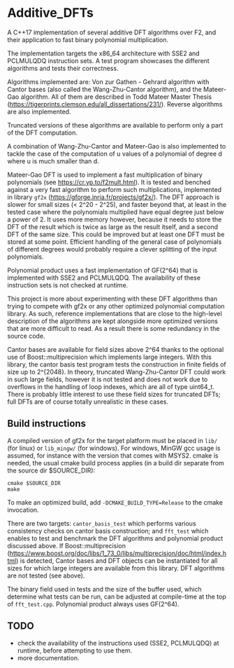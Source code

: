 # Additive_DFTs
A C++17 implementation of several additive DFT algorithms over F2, and their application to fast binary polynomial multiplication. 
 
The implementation targets the x86_64 architecture with SSE2 and PCLMULQDQ instruction sets. A test program showcases the different algorithms and tests their correctness.
 
Algorithms implemented are: Von zur Gathen - Gehrard algorithm with Cantor bases (also called the Wang-Zhu-Cantor algorithm), and the Mateer-Gao algorithm. All of them are described in Todd Mateer Master Thesis (https://tigerprints.clemson.edu/all_dissertations/231/). Reverse algorithms are also implemented.

Truncated versions of these algorithms are available to perform only a part of the DFT computation.

A combination of Wang-Zhu-Cantor and Mateer-Gao is also implemented to tackle the case of the computation of u values of a polynomial of degree d where u is much smaller than d.

Mateer-Gao DFT is used to implement a fast multiplication of binary polynomials (see https://cr.yp.to/f2mult.html). It is tested and benched against a very fast algorithm to perform such multiplications, implemented in library `gf2x` (https://gforge.inria.fr/projects/gf2x/). The DFT approach is slower for small sizes (< 2^20 - 2^25), and faster beyond that, at least in the tested case where the polynomials multiplied have equal degree just below a power of 2.  It uses more memory however, because it needs to store the DFT of the result which is twice as large as the result itself, and a second DFT of the same size. This could be improved but at least one DFT must be stored at some point. Efficient handling of the general case of polynomials of different degrees would probably require a clever splitting of the input polynomials.

Polynomial product uses a fast implementation of GF(2^64) that is implemented with SSE2 and PCLMULQDQ. The availability of these instruction sets is not checked at runtime.

This project is more about experimenting with these DFT algorithms than trying to compete with gf2x or any other optimized polynomial computation library. As such, reference implementations that are close to the high-level description of the algorithms are kept alongside more optimized versions that are more difficult to read. As a result there is some redundancy in the source code.

Cantor bases are available for field sizes above 2^64 thanks to the optional use of Boost::multiprecision which implements large integers. With this library, the cantor basis test program tests the construction in finite fields of size up to 2^{2048}. In theory, truncated Wang-Zhu-Cantor DFT could work in such large fields, however it is not tested and does not work due to overflows in the handling of loop indexes, which are all of type uint64_t. There is probably little interest to use these field sizes for truncated DFTs; full DFTs are of course totally unrealistic in these cases.

## Build instructions
A compiled version of gf2x for the target platform must be placed in `lib/` (for linux) or `lib_mingw/` (for windows). For windows, MinGW gcc usage is assumed, for instance with the version that comes with MSYS2. cmake is needed, the usual cmake build process applies (in a build dir separate from the source dir $SOURCE_DIR):

    cmake $SOURCE_DIR
    make

To make an optimized build, add `-DCMAKE_BUILD_TYPE=Release` to the cmake invocation.

There are two targets: `cantor_basis_test` which performs various consistency checks on cantor basis construction; and `fft_test` which enables to test and benchmark the DFT algorithms and polynomial product discussed above. If Boost::multiprecision   (https://www.boost.org/doc/libs/1_73_0/libs/multiprecision/doc/html/index.html) is detected, Cantor bases and DFT objects can be instantiated for all sizes for which large integers are available from this library. DFT algorithms are not tested (see above).

The binary field used in tests and the size of the buffer used, which determine what tests can be run, can be adjusted at compile-time at the top of `fft_test.cpp`. Polynomial product always uses GF(2^64).

## TODO
  * check the availability of the instructions used (SSE2, PCLMULQDQ) at runtime, before attempting to use them.
  * more documentation.
